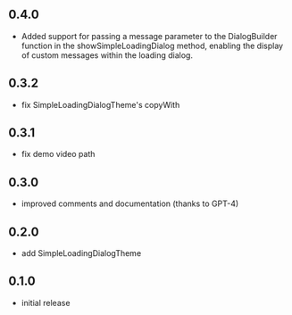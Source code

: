 ## 0.4.0
- Added support for passing a message parameter to the DialogBuilder function in the showSimpleLoadingDialog method, enabling the display of custom messages within the loading dialog.

## 0.3.2
- fix SimpleLoadingDialogTheme's copyWith

## 0.3.1
- fix demo video path
## 0.3.0
- improved comments and documentation (thanks to GPT-4)

## 0.2.0
- add SimpleLoadingDialogTheme

## 0.1.0

- initial release

